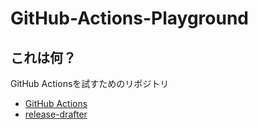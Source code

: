# GitHub-Actions-Playground

## これは何？

GitHub Actionsを試すためのリポジトリ

- [GitHub Actions](https://github.co.jp/features/actions)
- [release-drafter](https://github.com/release-drafter/)